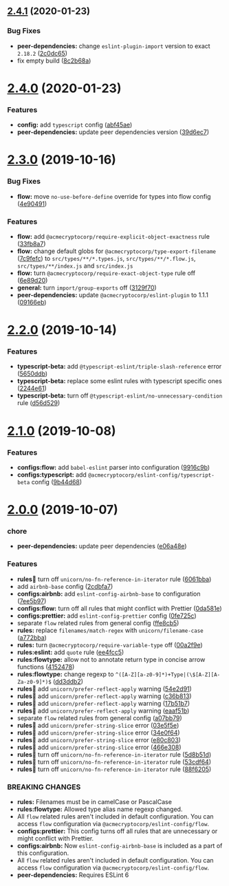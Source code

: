 ## [2.4.1](https://github.com/acmecryptocorp/eslint-config/compare/v2.4.0...v2.4.1) (2020-01-23)


### Bug Fixes

* **peer-dependencies:** change `eslint-plugin-import` version to exact `2.18.2` ([2c0dc65](https://github.com/acmecryptocorp/eslint-config/commit/2c0dc6563f08119a8504cf81ef04775931e8212b))
* fix empty build ([8c2b68a](https://github.com/acmecryptocorp/eslint-config/commit/8c2b68af0362ff002217c238b23f194993b8c58e))

# [2.4.0](https://github.com/acmecryptocorp/eslint-config/compare/v2.3.0...v2.4.0) (2020-01-23)


### Features

* **config:** add `typescript` config ([abf45ae](https://github.com/acmecryptocorp/eslint-config/commit/abf45aedd24dcf3eff9ac07e29aab0ff13d0f0fc))
* **peer-dependencies:** update peer dependencies version ([39d6ec7](https://github.com/acmecryptocorp/eslint-config/commit/39d6ec7705e043238c3c3745777c7ecc060720f4))

# [2.3.0](https://github.com/acmecryptocorp/eslint-config/compare/v2.2.0...v2.3.0) (2019-10-16)


### Bug Fixes

* **flow:** move `no-use-before-define` override for types into flow config ([4e90491](https://github.com/acmecryptocorp/eslint-config/commit/4e90491))


### Features

* **flow:** add `@acmecryptocorp/require-explicit-object-exactness` rule ([33fb8a7](https://github.com/acmecryptocorp/eslint-config/commit/33fb8a7))
* **flow:** change default globs for `@acmecryptocorp/type-export-filename` ([7c9fefc](https://github.com/acmecryptocorp/eslint-config/commit/7c9fefc)) to `src/types/**/*.types.js`, `src/types/**/*.flow.js`, `src/types/**/index.js` and `src/index.js`
* **flow:** turn `@acmecryptocorp/require-exact-object-type` rule off ([6e89d20](https://github.com/acmecryptocorp/eslint-config/commit/6e89d20))
* **general:** turn `import/group-exports` off ([3129f70](https://github.com/acmecryptocorp/eslint-config/commit/3129f70))
* **peer-dependencies:** update `@acmecryptocorp/eslint-plugin` to 1.1.1 ([09166eb](https://github.com/acmecryptocorp/eslint-config/commit/09166eb))

# [2.2.0](https://github.com/acmecryptocorp/acme-eslint-config/compare/v2.1.0...v2.2.0) (2019-10-14)


### Features

* **typescript-beta:** add `@typescript-eslint/triple-slash-reference` error ([5650ddb](https://github.com/acmecryptocorp/acme-eslint-config/commit/5650ddb))
* **typescript-beta:** replace some eslint rules with typescript specific ones ([2244e61](https://github.com/acmecryptocorp/acme-eslint-config/commit/2244e61))
* **typescript-beta:** turn off `@typescript-eslint/no-unnecessary-condition` rule ([d56d529](https://github.com/acmecryptocorp/acme-eslint-config/commit/d56d529))

# [2.1.0](https://github.com/acmecryptocorp/acme-eslint-config/compare/v2.0.0...v2.1.0) (2019-10-08)


### Features

* **configs:flow:** add `babel-eslint` parser into configuration ([9916c9b](https://github.com/acmecryptocorp/acme-eslint-config/commit/9916c9b))
* **configs:typescript:** add `@acmecryptocorp/eslint-config/typescript-beta` config ([9b44d68](https://github.com/acmecryptocorp/acme-eslint-config/commit/9b44d68))

# [2.0.0](https://github.com/acmecryptocorp/acme-eslint-config/compare/v1.0.0...v2.0.0) (2019-10-07)


### chore

* **peer-dependencies:** update peer dependencies ([e06a48e](https://github.com/acmecryptocorp/acme-eslint-config/commit/e06a48e))


### Features

* **rules:unicorn:** turn off `unicorn/no-fn-reference-in-iterator` rule ([6061bba](https://github.com/acmecryptocorp/acme-eslint-config/commit/6061bba))
* add `airbnb-base` config ([2cdbfa7](https://github.com/acmecryptocorp/acme-eslint-config/commit/2cdbfa7))
* **configs:airbnb:** add `eslint-config-airbnb-base` to configuration ([7ee5b97](https://github.com/acmecryptocorp/acme-eslint-config/commit/7ee5b97))
* **configs:flow:** turn off all rules that might conflict with Prettier ([0da581e](https://github.com/acmecryptocorp/acme-eslint-config/commit/0da581e))
* **configs:prettier:** add `eslint-config-prettier` config ([0fe725c](https://github.com/acmecryptocorp/acme-eslint-config/commit/0fe725c))
* separate `flow` related rules from general config ([ffe8cb5](https://github.com/acmecryptocorp/acme-eslint-config/commit/ffe8cb5))
* **rules:** replace `filenames/match-regex` with `unicorn/filename-case` ([a772bba](https://github.com/acmecryptocorp/acme-eslint-config/commit/a772bba))
* **rules:** turn `@acmecryptocorp/require-variable-type` off ([00a2f9e](https://github.com/acmecryptocorp/acme-eslint-config/commit/00a2f9e))
* **rules:eslint:** add `quote` rule ([ee4fcc5](https://github.com/acmecryptocorp/acme-eslint-config/commit/ee4fcc5))
* **rules:flowtype:** allow not to annotate return type in concise arrow functions ([4152478](https://github.com/acmecryptocorp/acme-eslint-config/commit/4152478))
* **rules:flowtype:** change regexp to `^([A-Z][a-z0-9]*)+Type|(\$[A-Z][A-Za-z0-9]*)$` ([dd3ddb2](https://github.com/acmecryptocorp/acme-eslint-config/commit/dd3ddb2))
* **rules:unicorn:** add `unicorn/prefer-reflect-apply` warning ([54e2d91](https://github.com/acmecryptocorp/acme-eslint-config/commit/54e2d91))
* **rules:unicorn:** add `unicorn/prefer-reflect-apply` warning ([c36b813](https://github.com/acmecryptocorp/acme-eslint-config/commit/c36b813))
* **rules:unicorn:** add `unicorn/prefer-reflect-apply` warning ([17b51b7](https://github.com/acmecryptocorp/acme-eslint-config/commit/17b51b7))
* **rules:unicorn:** add `unicorn/prefer-reflect-apply` warning ([eaaf51b](https://github.com/acmecryptocorp/acme-eslint-config/commit/eaaf51b))
* separate `flow` related rules from general config ([a07bb79](https://github.com/acmecryptocorp/acme-eslint-config/commit/a07bb79))
* **rules:unicorn:** add `unicorn/prefer-string-slice` error ([03e5f5e](https://github.com/acmecryptocorp/acme-eslint-config/commit/03e5f5e))
* **rules:unicorn:** add `unicorn/prefer-string-slice` error ([34e0f64](https://github.com/acmecryptocorp/acme-eslint-config/commit/34e0f64))
* **rules:unicorn:** add `unicorn/prefer-string-slice` error ([e80c803](https://github.com/acmecryptocorp/acme-eslint-config/commit/e80c803))
* **rules:unicorn:** add `unicorn/prefer-string-slice` error ([466e308](https://github.com/acmecryptocorp/acme-eslint-config/commit/466e308))
* **rules:unicorn:** turn off `unicorn/no-fn-reference-in-iterator` rule ([5d8b51d](https://github.com/acmecryptocorp/acme-eslint-config/commit/5d8b51d))
* **rules:unicorn:** turn off `unicorn/no-fn-reference-in-iterator` rule ([53cdf64](https://github.com/acmecryptocorp/acme-eslint-config/commit/53cdf64))
* **rules:unicorn:** turn off `unicorn/no-fn-reference-in-iterator` rule ([88f6205](https://github.com/acmecryptocorp/acme-eslint-config/commit/88f6205))


### BREAKING CHANGES

* **rules:** Filenames must be in camelCase or PascalCase
* **rules:flowtype:** Allowed type alias name regexp changed.
* All `flow` related rules aren't included in default configuration. You can access
`flow` configuration via `@acmecryptocorp/eslint-config/flow`.
* **configs:prettier:** This config turns off all rules that are unnecessary or might conflict with
Prettier.
* **configs:airbnb:** Now `eslint-config-airbnb-base` is included as a part of this configuration.
* All `flow` related rules aren't included in default configuration. You can access
`flow` configuration via `@acmecryptocorp/eslint-config/flow`.
* **peer-dependencies:** Requires ESLint 6
